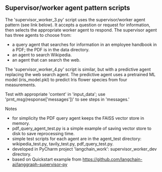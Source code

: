## Supervisor/worker agent pattern scripts ##
The 'supervisor_worker_3.py' script uses the supervisor/worker agent pattern (see link below). It accepts a question or request for information, then selects the appropriate worker agent to respond. The supervisor agent has three agents to choose from:  
- a query agent that searches for information in an employee handbook in a PDF; the PDF is in the data directory.
- an agent to search Wikipedia.
- an agent that can search the web.

The 'supervisor_worker_4.py' script is similar, but with a predictive agent replacing the web search agent. The predictive agent uses a pretrained ML model (iris_model.pkl) to predict Iris flower species from four measurements.

Test with appropriate 'content' in 'input_data'; use 'prnt_msg(response['messages'])' to see steps in 'messages.'  

Notes
- for simplicity the PDF query agent keeps the FAISS vector store in memory.
- pdf_query_agent_test.py is a simple example of saving vector store to disk to save reprocessing time.
- simple test scripts for each agent are in the agent_test directory: wikipedia_test.py, tavily_test.py, pdf_query_test.py.
- developed in PyCharm project 'langchain_work':  supervisor_worker_dev directory.
- based on Quickstart example from https://github.com/langchain-ai/langgraph-supervisor-py



